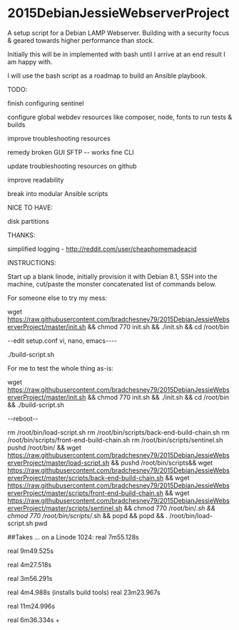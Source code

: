 # 2015DebianJessieWebserverProject
A setup script for a Debian LAMP Webserver.
Building with a security focus & geared towards higher performance than stock.


Initially this will be in implemented with bash until I arrive at an end result I am happy with.

I will use the bash script as a roadmap to build an Ansible playbook.


TODO:

finish configuring sentinel

configure global webdev resources like composer, node, fonts to run tests & builds

improve troubleshooting resources

remedy broken GUI SFTP -- works fine CLI

update troubleshooting resources on github

improve readability

break into modular Ansible scripts


NICE TO HAVE:

disk partitions

THANKS:

simplified logging - http://reddit.com/user/cheaphomemadeacid


INSTRUCTIONS:

Start up a blank linode, initially provision it with Debian 8.1, SSH into the machine, cut/paste the monster concatenated list of commands below.

For someone else to try my mess:

wget https://raw.githubusercontent.com/bradchesney79/2015DebianJessieWebserverProject/master/init.sh && chmod 770 init.sh && ./init.sh && cd /root/bin

--edit setup.conf vi, nano, emacs----

./build-script.sh

For me to test the whole thing as-is:

wget https://raw.githubusercontent.com/bradchesney79/2015DebianJessieWebserverProject/master/init.sh && chmod 770 init.sh && ./init.sh && cd /root/bin && ./build-script.sh

--reboot--

rm /root/bin/load-script.sh
rm /root/bin/scripts/back-end-build-chain.sh
rm /root/bin/scripts/front-end-build-chain.sh
rm /root/bin/scripts/sentinel.sh
pushd /root/bin/ && wget https://raw.githubusercontent.com/bradchesney79/2015DebianJessieWebserverProject/master/load-script.sh && pushd /root/bin/scripts&& wget https://raw.githubusercontent.com/bradchesney79/2015DebianJessieWebserverProject/master/scripts/back-end-build-chain.sh  && wget https://raw.githubusercontent.com/bradchesney79/2015DebianJessieWebserverProject/master/scripts/front-end-build-chain.sh && wget https://raw.githubusercontent.com/bradchesney79/2015DebianJessieWebserverProject/master/scripts/sentinel.sh && chmod 770 /root/bin/*.sh && chmod 770 /root/bin/scripts/*.sh && popd && popd && . /root/bin/load-script.sh
pwd

##Takes ... on a Linode 1024:
real    7m55.128s

real    9m49.525s

real    4m27.518s

real    3m56.291s

real    4m4.988s
(installs build tools)
real   23m23.967s

real   11m24.996s

real    6m36.334s + 